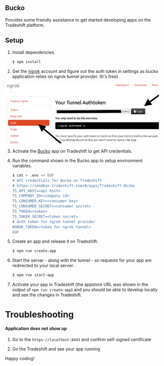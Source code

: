## Bucko

Provides some friendly assistance to get started developing apps on the Tradeshift platform.

## Setup

1. Install dependencies.

    ```bash
    $ npm install
    ```
2. Get the [ngrok](https://ngrok.com/) account and figure out the auth token in settings as bucko application relies on ngrok tunnel provider. (It's free)

<img src="assets/ngrok_settings.png" alt="Ngrok settings where to find auth token" />

3. Activate the [Bucko](https://sandbox.tradeshift.com/#/apps/Tradeshift.AppStore/apps/Tradeshift.Bucko) app on Tradeshift to get API credentials.

4. Run the command shown in the Bucko app to setup environment variables.

    ```bash
    $ cat > .env << EOF
    # API credentials for Bucko on Tradeshift
    # https://sandbox.tradeshift.com/#/apps/Tradeshift.Bucko
    TS_API_HOST=<api host>
    TS_COMPANY_ID=<company id>
    TS_CONSUMER_KEY=<consumer key>
    TS_CONSUMER_SECRET=<consumer secret>
    TS_TOKEN=<token>
    TS_TOKEN_SECRET=<token secret>
    # Auth token for ngrok tunnel provider
    NGROK_TOKEN=<token for ngrok tunnel>
    EOF
    ```

5. Create an app and release it on Tradeshift.

    ```bash
    $ npm run create-app
    ```

6. Start the server - along with the tunnel - so requests for your app are redirected to your local server.

    ```bash
    $ npm run start-app
    ```

7. Activate your app in Tradeshift (the appstore URL was shown in the output of `npm run create-app`) and you should be able to develop locally and see the changes in Tradeshift.

# Troubleshooting

#### Application does not show up

1. Go to the `https://localhost:8443` and confirm self-signed certificate

2. Go the Tradeshift and see your app running


Happy coding!
